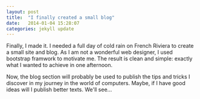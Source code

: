 ```yaml
---
layout: post
title:  "I finally created a small blog"
date:   2014-01-04 15:28:07
categories: jekyll update
---
```


Finally, I made it. I needed a full day of cold rain on French Riviera to create a small site and blog. As I am not a wonderful web designer, I used bootstrap framwork to motivate me. The result is clean and simple: exactly what I wanted to achieve in one afternoon.

Now, the blog section will probably be used to publish the tips and tricks I discover in my journey in the world of computers. Maybe, if I have good ideas will I publish better texts. We'll see...
